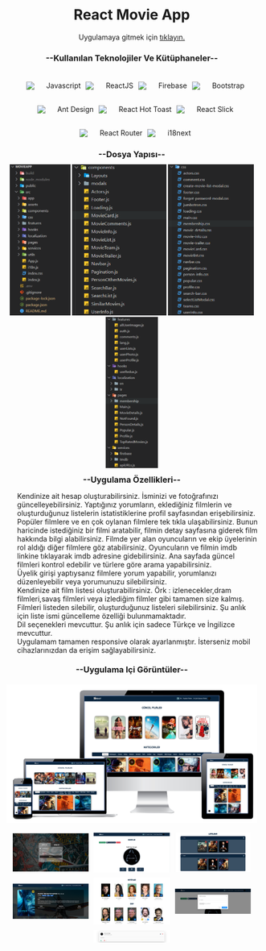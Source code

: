 <h1 style="text-align:center;" id="mainHeader">React Movie App</h1>
<p style="text-align:center;">Uygulamaya gitmek için <span><a href="https://halilcancengiz.github.io/react-movie-app/" target="blank">tıklayın.</a></span></p>
<h3 style="text-align:center;text-transform:capitalize">--Kullanılan teknolojiler ve Kütüphaneler--</h3>
<ul style="display:flex;flex-wrap:wrap;justify-content:center">
<li style="list-style-type:none;display:flex;align-items:center;margin-top:10px;">
<img width="30px" src="https://upload.wikimedia.org/wikipedia/commons/thumb/9/99/Unofficial_JavaScript_logo_2.svg/480px-Unofficial_JavaScript_logo_2.svg.png">
<span style="margin:10px">Javascript</span>
</li>
<li style="list-style-type:none;display:flex;align-items:center;margin-top:10px;">
<img width="30px" src="https://upload.wikimedia.org/wikipedia/commons/thumb/a/a7/React-icon.svg/2300px-React-icon.svg.png">
<span style="margin:10px">ReactJS</span>
</li>
<li style="list-style-type:none;display:flex;align-items:center;margin-top:10px;">
<img width="30px" src="https://cdn4.iconfinder.com/data/icons/google-i-o-2016/512/google_firebase-2-512.png">
<span style="margin:10px">Firebase</span>
</li>
<li style="list-style-type:none;display:flex;align-items:center;margin-top:10px;">
<img width="30px" src="https://getbootstrap.com/docs/5.0/assets/brand/bootstrap-logo.svg">
<span style="margin:10px">Bootstrap</span>
</li>
<li style="list-style-type:none;display:flex;align-items:center;margin-top:10px;">
<img width="30px" src="https://seeklogo.com/images/A/ant-design-logo-EAB6B3D5D9-seeklogo.com.png">
<span style="margin:10px">Ant Design</span>
</li>
<li style="list-style-type:none;display:flex;align-items:center;margin-top:10px;">
<img width="30px" src="https://img.stackshare.io/service/40157/default_ac6bddce398a038cb30e3dfd23eaab10c84cfc78.jpg">
<span style="margin:10px">React Hot Toast</span>
</li>
<li style="list-style-type:none;display:flex;align-items:center;margin-top:10px;">
<img width="30px" src="https://i.ytimg.com/vi/CF1Ht5ahhB0/maxresdefault.jpg">
<span style="margin:10px">React Slick</span>
</li>
<li style="list-style-type:none;display:flex;align-items:center;margin-top:10px;">
<img width="30px" src="https://reactrouter.com/_brand/react-router-mark-color.png">
<span style="margin:10px">React Router</span>
</li>
<li style="list-style-type:none;display:flex;align-items:center;margin-top:10px;">
<img width="30px" src="https://avatars.githubusercontent.com/u/8546082?s=280&v=4">
<span style="margin:10px">i18next</span>
</li>
</ul>
<h3 style="text-align:center;text-transform:capitalize;margin:10px">--Dosya Yapısı--</h3>
<div style="text-align:center;">
<img style="height:300px" src="./src/assets/appMDImages/file-structure.png">
<img style="height:300px" src="./src/assets/appMDImages/file-structure-components.png">
<img style="height:300px" src="./src/assets/appMDImages/file-structure-css.png">
<img style="height:300px" src="./src/assets/appMDImages/file-structure-other.png">
</div>
<h3 style="text-align:center;text-transform:capitalize;margin:10px">--uygulama özellikleri--</h3>
<ul style="list-style-type:none;">
<li style="text-align:flex-start;">Kendinize ait hesap oluşturabilirsiniz. İsminizi ve fotoğrafınızı güncelleyebilirsiniz. Yaptığınız yorumların, eklediğiniz filmlerin ve oluşturduğunuz listelerin istatistiklerine profil sayfasından erişebilirsiniz.</li>
<li style="text-align:flex-start;">Popüler filmlere ve en çok oylanan filmlere tek tıkla ulaşabilirsiniz. Bunun haricinde istediğiniz bir filmi aratabilir, filmin detay sayfasına giderek film hakkında bilgi alabilirsiniz. Filmde yer alan oyuncuların ve ekip üyelerinin rol aldığı diğer filmlere göz atabilirsiniz. Oyuncuların ve filmin imdb linkine tıklayarak imdb adresine gidebilirsiniz. Ana sayfada güncel filmleri kontrol edebilir ve türlere göre arama yapabilirsiniz.</li>
<li style="text-align:flex-start;">Üyelik girişi yaptıysanız filmlere yorum yapabilir, yorumlanızı düzenleyebilir veya yorumunuzu silebilirsiniz.</li>
<li style="text-align:flex-start;">Kendinize ait film listesi oluşturabilirsiniz. Örk : izlenecekler,dram filmleri,savaş filmleri veya izlediğim filmler gibi tamamen size kalmış. Filmleri listeden silebilir, oluşturduğunuz listeleri silebilirsiniz. Şu anlık için liste ismi güncelleme özelliği bulunmamaktadır. </li>
<li style="text-align:flex-start;">Dil seçenekleri mevcuttur. Şu anlık için sadece Türkçe ve İngilizce mevcuttur.</li>
<li style="text-align:flex-start;">Uygulamam tamamen responsive olarak ayarlanmıştır. İsterseniz mobil cihazlarınızdan da erişim sağlayabilirsiniz.</li>

</ul>
<h3 style="text-align:center;text-transform:capitalize;margin:20px">--uygulama içi görüntüler--</h3>
<div style="display:flex;align-items:center;justify-content:center;margin-top:10px;">
    <img style="max-width:500px;" src="./src/assets/appMDImages/respmovieapp-removebg-preview.png">
</div>
<div style="display:flex;align-items:center;justify-content:center;flex-wrap:wrap;gap:10px;margin-top:20px">
    <img style="max-width:30%;" src="./src/assets/appMDImages/login-register.png">
    <img style="max-width:30%;" src="./src/assets/appMDImages/profile.png">
    <img style="max-width:30%;" src="./src/assets/appMDImages/lists.png">
    <img style="max-width:30%;" src="./src/assets/appMDImages/detail-movie.png">
    <img style="max-width:30%;" src="./src/assets/appMDImages/team.png">
    <img style="max-width:30%;" src="./src/assets/appMDImages/updateprofile.png">
    <img style="max-width:30%;" src="./src/assets/appMDImages/comment.png">
</div>

